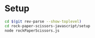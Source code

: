 # Setup

``` bash
cd $(git rev-parse --show-toplevel)
cd rock-paper-scissors-javascript/setup
node rockPaperScissors.js
```

